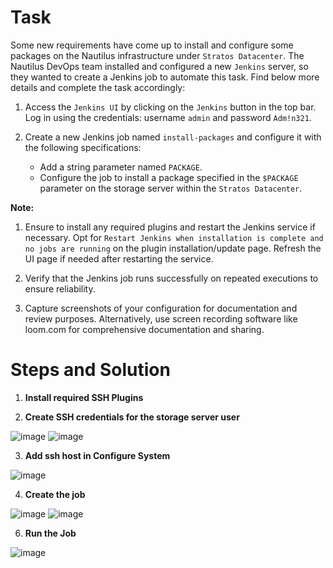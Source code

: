 # Task

Some new requirements have come up to install and configure some packages on the Nautilus infrastructure under `Stratos Datacenter`. The Nautilus DevOps team installed and configured a new `Jenkins` server, so they wanted to create a Jenkins job to automate this task. Find below more details and complete the task accordingly:

1. Access the `Jenkins UI` by clicking on the `Jenkins` button in the top bar. Log in using the credentials: username `admin` and password `Adm!n321`.

2. Create a new Jenkins job named `install-packages` and configure it with the following specifications:

   - Add a string parameter named `PACKAGE`.
   - Configure the job to install a package specified in the `$PACKAGE` parameter on the storage server within the `Stratos Datacenter`.

**Note:**

1. Ensure to install any required plugins and restart the Jenkins service if necessary. Opt for `Restart Jenkins when installation is complete and no jobs are running` on the plugin installation/update page. Refresh the UI page if needed after restarting the service.

2. Verify that the Jenkins job runs successfully on repeated executions to ensure reliability.

3. Capture screenshots of your configuration for documentation and review purposes. Alternatively, use screen recording software like loom.com for comprehensive documentation and sharing.

# Steps and Solution

1. **Install required SSH Plugins**
   
2. **Create SSH credentials for the storage server user**

![image](https://github.com/user-attachments/assets/eea9c36f-2c6e-4b57-8b4f-75102465516a)
![image](https://github.com/user-attachments/assets/37197ac3-abf0-4a5c-bd9b-efbde19879c8)

3. **Add ssh host in Configure System**
   
![image](https://github.com/user-attachments/assets/d2e20398-d3f9-424b-8c14-c06875c39291)

4. **Create the job**
   
![image](https://github.com/user-attachments/assets/37af0e88-7beb-489a-acf8-a49fe996a19a)
![image](https://github.com/user-attachments/assets/2cb7ae50-a79d-4c51-9a9b-2aa3f9c87628)

6. **Run the Job**

![image](https://github.com/user-attachments/assets/b4c9e8d5-1dea-433c-a5ee-00e492116f29)
